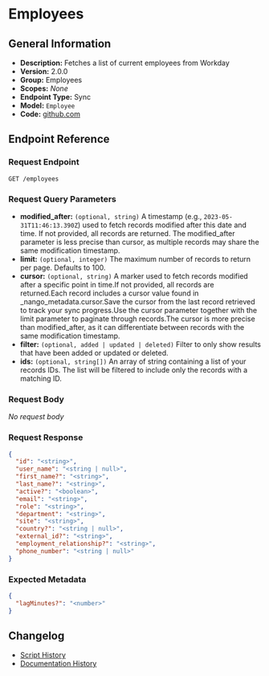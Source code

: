 <!-- BEGIN GENERATED CONTENT -->
# Employees

## General Information

- **Description:** Fetches a list of current employees from Workday
- **Version:** 2.0.0
- **Group:** Employees
- **Scopes:** _None_
- **Endpoint Type:** Sync
- **Model:** `Employee`
- **Code:** [github.com](https://github.com/NangoHQ/integration-templates/tree/main/integrations/workday/syncs/employees.ts)


## Endpoint Reference

### Request Endpoint

`GET /employees`

### Request Query Parameters

- **modified_after:** `(optional, string)` A timestamp (e.g., `2023-05-31T11:46:13.390Z`) used to fetch records modified after this date and time. If not provided, all records are returned. The modified_after parameter is less precise than cursor, as multiple records may share the same modification timestamp.
- **limit:** `(optional, integer)` The maximum number of records to return per page. Defaults to 100.
- **cursor:** `(optional, string)` A marker used to fetch records modified after a specific point in time.If not provided, all records are returned.Each record includes a cursor value found in _nango_metadata.cursor.Save the cursor from the last record retrieved to track your sync progress.Use the cursor parameter together with the limit parameter to paginate through records.The cursor is more precise than modified_after, as it can differentiate between records with the same modification timestamp.
- **filter:** `(optional, added | updated | deleted)` Filter to only show results that have been added or updated or deleted.
- **ids:** `(optional, string[])` An array of string containing a list of your records IDs. The list will be filtered to include only the records with a matching ID.

### Request Body

_No request body_

### Request Response

```json
{
  "id": "<string>",
  "user_name": "<string | null>",
  "first_name?": "<string>",
  "last_name?": "<string>",
  "active?": "<boolean>",
  "email": "<string>",
  "role": "<string>",
  "department": "<string>",
  "site": "<string>",
  "country?": "<string | null>",
  "external_id?": "<string>",
  "employment_relationship?": "<string>",
  "phone_number": "<string | null>"
}
```

### Expected Metadata

```json
{
  "lagMinutes?": "<number>"
}
```

## Changelog

- [Script History](https://github.com/NangoHQ/integration-templates/commits/main/integrations/workday/syncs/employees.ts)
- [Documentation History](https://github.com/NangoHQ/integration-templates/commits/main/integrations/workday/syncs/employees.md)

<!-- END  GENERATED CONTENT -->

